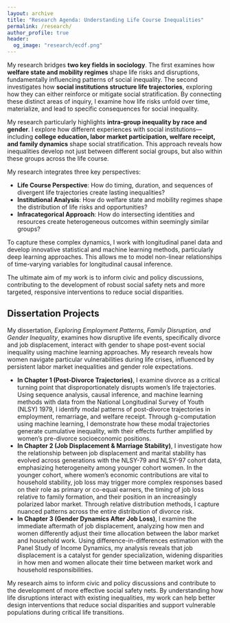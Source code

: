 ```yaml
---
layout: archive
title: "Research Agenda: Understanding Life Course Inequalities"
permalink: /research/
author_profile: true
header:
  og_image: "research/ecdf.png"
---
```


My research bridges **two key fields in sociology**. The first examines how **welfare state and mobility regimes** shape life risks and disruptions, fundamentally influencing patterns of social inequality. The second investigates how **social institutions structure life trajectories**, exploring how they can either reinforce or mitigate social stratification. By connecting these distinct areas of inquiry, I examine how life risks unfold over time, materialize, and lead to specific consequences for social inequality.

My research particularly highlights **intra-group inequality by race and gender**. I explore how different experiences with social institutions—including **college education, labor market participation, welfare receipt, and family dynamics** shape social stratification. This approach reveals how inequalities develop not just between different social groups, but also within these groups across the life course.

My research integrates three key perspectives:

* **Life Course Perspective**: How do timing, duration, and sequences of divergent life trajectories create lasting inequalities?
* **Institutional Analysis**: How do welfare state and mobility regimes shape the distribution of life risks and opportunities?
* **Infracategorical Approach**: How do intersecting identities and resources create heterogeneous outcomes within seemingly similar groups?

To capture these complex dynamics, I work with longitudinal panel data and develop innovative statistical and machine learning methods, particularly deep learning approaches. This allows me to model non-linear relationships of time-varying variables for longitudinal causal inference.

The ultimate aim of my work is to inform civic and policy discussions, contributing to the development of robust social safety nets and more targeted, responsive interventions to reduce social disparities. 


## Dissertation Projects 

My dissertation, _Exploring Employment Patterns, Family Disruption, and Gender Inequality_, examines how disruptive life events, specifically divorce and job displacement, interact with gender to shape post-event social inequality using machine learning approaches. My research reveals how women navigate particular vulnerabilities during life crises, influenced by persistent labor market inequalities and gender role expectations.

* **In Chapter 1 (Post-Divorce Trajectories)**, I examine divorce as a critical turning point that disproportionately disrupts women’s life trajectories. Using sequence analysis, causal inference, and machine learning methods with data from the National Longitudinal Survey of Youth (NLSY) 1979, I identify modal patterns of post-divorce trajectories in employment, remarriage, and welfare receipt. Through g-computation using machine learning, I demonstrate how these modal trajectories generate cumulative inequality, with their effects further amplified by women’s pre-divorce socioeconomic positions.
* **In Chapter 2 (Job Displacement & Marriage Stability)**, I investigate how the relationship between job displacement and marital stability has evolved across generations with the NLSY-79 and NLSY-97 cohort data, emphasizing heterogeneity among younger cohort women. In the younger cohort, where women’s economic contributions are vital to household stability, job loss may trigger more complex responses based on their role as primary or co-equal earners, the timing of job loss relative to family formation, and their position in an increasingly polarized labor market. Through relative distribution methods, I capture nuanced patterns across the entire distribution of divorce risk.
* **In Chapter 3 (Gender Dynamics After Job Loss)**, I examine the immediate aftermath of job displacement, analyzing how men and women differently adjust their time allocation between the labor market and household work. Using difference-in-differences estimation with the Panel Study of Income Dynamics, my analysis reveals that job displacement is a catalyst for gender specialization, widening disparities in how men and women allocate their time between market work and household responsibilities.
  
My research aims to inform civic and policy discussions and contribute to the development of more effective social safety nets. By understanding how life disruptions interact with existing inequalities, my work can help better design interventions that reduce social disparities and support vulnerable populations during critical life transitions.




